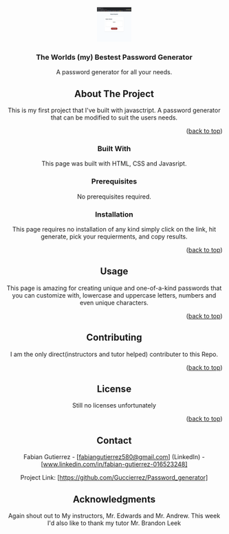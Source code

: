 
<a name="readme-top"></a>

<!-- PROJECT LOGO -->
<br />
<div align="center">
  <a href="https://guccierrez.github.io/Password_generator/">
    <img src="./password_generator.png" alt="Logo" width="80" height="80">
  </a>

  <h3 align="center">The Worlds (my) Bestest Password Generator</h3>

  <p align="center">
    A  password generator for all your needs.
    <br />



<!-- ABOUT THE PROJECT -->
## About The Project

This is my first project that I've built with javasctript. A password generator that can be modified to suit the users needs.



<p align="right">(<a href="#readme-top">back to top</a>)</p>



### Built With

This page was built with HTML, CSS and Javasript.



### Prerequisites


No prerequisites required.

### Installation

This page requires no installation of any kind simply click on the link, hit generate, pick your requierments, and copy results.

<p align="right">(<a href="#readme-top">back to top</a>)</p>



<!-- USAGE EXAMPLES -->
## Usage
This page is amazing for creating unique and one-of-a-kind passwords that you can customize with, lowercase and uppercase letters, numbers and even unique characters.
<p align="right">(<a href="#readme-top">back to top</a>)</p>





<!-- CONTRIBUTING -->
## Contributing

I am the only direct(instructors and tutor helped) contributer to this Repo.

<p align="right">(<a href="#readme-top">back to top</a>)</p>



<!-- LICENSE -->
## License

Still no licenses unfortunately

<p align="right">(<a href="#readme-top">back to top</a>)</p>



<!-- CONTACT -->
## Contact

Fabian Gutierrez - [fabiangutierrez580@gmail.com]
(LinkedIn) - [www.linkedin.com/in/fabian-gutierrez-016523248]


Project Link: [https://github.com/Guccierrez/Password_generator]






<!-- ACKNOWLEDGMENTS -->
## Acknowledgments
Again shout out to My instructors, Mr. Edwards and Mr. Andrew. This week I'd also like to thank my tutor Mr. Brandon Leek


<!-- MARKDOWN LINKS & IMAGES -->
